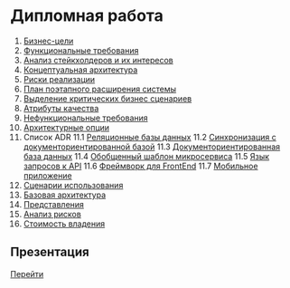 # Дипломная работа

1. [Бизнес-цели](./01%20business_rules/001-business_rules.md)
2. [Функциональные требования](./02%20functional_requirements/001-functional_requirements.md)
3. [Анализ стейкхолдеров и их интересов](./03%20stakeholders/001-stakeholders.md)
4. [Концептуальная архитектура](./04%20conceptual_architecture/001-architecture.md)
5. [Риски реализации](./05%20risks_of_implementation/001-risks.md)
6. [План поэтапного расширения системы](./06%20implementation_and_scaling_plan/001-implementation_plan.md)
7. [Выделение критических бизнес сценариев](./07%20critical_business_scenarios%20/001-business_scenarios.md)
8. [Атрибуты качества](./08%20quality_attributes/001-quality_attributes.md)
9. [Нефункциональные требования](./09%20non_functional_requirements/001-non_functional_requirements.md)
10. [Архитектурные опции](./10%20architectural_options/001-architectural_options.md)
11. Список ADR
    11.1 [Реляционные базы данных](./11%20ADR/back-end/database/001.%20DB.%2015.08.2023.md)
    11.2 [Синхронизация с документориентированной базой](./11%20ADR/back-end/database/001.%20Search%20Sync.%2015.05.2023.md)
    11.3 [Документориентированная база данных](./11%20ADR/back-end/database/001.%20Search.%2015.08.2023.md)
    11.4 [Обобщенный шаблон микросервиса](./11%20ADR/back-end/services/001.%20API.%2015.08.2023.md)
    11.5 [Язык запросов к API](./11%20ADR/back-end/services/001.%20GraphQL%20API.%2015.08.2023.md)
    11.6 [Фреймворк для FrontEnd](./11%20ADR/front-end/framework/001.%20Angular%2015.08.2023.md)
    11.7 [Мобильное приложение](./11%20ADR/front-end/framework/001.%20Cordova%2015.08.2023.md)
12. [Сценарии использования](./12%20usage_explanation/001-usage_explanation.md)
13. [Базовая архитектура](./13%20basic_architecture/001-basic_architecture.md)
14. [Представления](./14%20views/001-views.md)
15. [Анализ рисков](./15%20risks_analysis/001-risks_analysis.md)
16. [Стоимость владения](./16%20costs/001-costs.md)

## Презентация
[Перейти](https://docs.google.com/presentation/d/1i3juZEE7ZWd7-Z0_lsG3gy7_o7lzbCNqUnZfoT3EGXQ/edit?usp=sharing)
